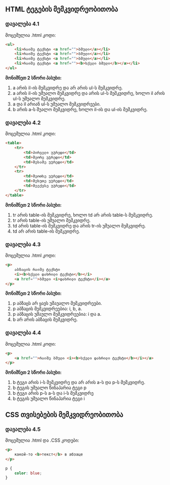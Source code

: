 ## HTML ტეგების მემკვიდრეობითობა
### დავალება 4.1

მოცემულია .html კოდი:

```html
<ul>
	<li>რაიმე ტექსტი <a href="">ბმული</a></li>
	<li>რაიმე ტექსტი <a href="">ბმული</a></li>
	<li>რაიმე ტექსტი <a href="">ბმული</a></li>
	<li>რაიმე ტექსტი <a href=""><b>სქელი ბმული</b></a></li>
</ul>
```
**მონიშნეთ 2 სწორი პასუხი:**
1. a არის il-ის მემკვიდრე და არ არის ul-ს მემკვიდრე.
2. a არის il-ის უშუალო მემკვიდრე და არის ul-ს მემკვიდრე, ხოლო il არის ul-ს უშუალო მემკვიდრე.
3. a და il არიან  ul-ს უშუალო მემკვიდრეები.
4. b არის a-ს შუალო მემკვიდრე, ხოლო il-ის და ul-ის მემკვიდრე.

### დავალება 4.2
მოცემულია .html კოდი:
```html
<table>
	<tr>
		<td>პირველი უჯრედი</td>
		<td>მეორე უჯრედი</td>
		<td>მესამე უჯრედი</td>
	</tr>
	<tr>
		<td>მეოთხე უჯრედი</td>
		<td>მეხუთე უჯრედი</td>
		<td>მეექვსე უჯრედი</td>
	</tr>
</table>
```
**მონიშნეთ 2 სწორი პასუხი:**
1. tr არის table-ის მემკვიდრე, ხოლო  td არ არის table-ს მემკვიდრე.
2. tr არის table-ის უშუალო მემკვიდრე.
3. td არის table-ის მემკვიდრე და არის tr-ის უშუალო მემკვიდრე.
4. td არ არის table-ის მემკვიდრე.

### დავალება 4.3
მოცემულია .html კოდი:
```html
<p>
	აბზაცის რაიმე ტექსტი
	<i><b>სქელი დახრილი ტექსტი</b></i>
	<a href="">ბმული <i>დახრილი ტექსტი</i></a>
</p>
```
**მონიშნეთ 2 სწორი პასუხი:**
1. p აბზაცს არ ყავს უშაუალო მემკვიდრეები.
2. p აბზაცის მემკვიდრეებია: i, b, a.
3. p აბზაცის უშაულო მემკვიდრეებია: i და a.
4. b არ არის აბზაცის მემკვიდრე.

### დავალება 4.4
მოცემულია .html კოდი:
```html
<p>
	<a href="">რაიმე ბმული <i><b>სქელი დახრილი ტექსტი</b></i></a>
</p>
```

**მონიშნეთ 2 სწორი პასუხი:**
1. b ტეგი არის i-ს მემკვიდრე და არ არის a-ს და p-ს მემკვიდრე.
2. b ტეგის უშუალო წინაპარია ტეგი p
3. b ტეგი არის p-ს a-ს და i-ს მემკვიდრე
4. b ტეგის უშუალო წინაპარია ტეგი i

## CSS თვისებების მემკვიდრეობითობა
### დავალება 4.5

მოცემულია .html და .CSS კოდები:

```html
<p>
	какой-то <b>текст</b> в абзаце
</p>
```
```css
p {
	color: blue;
}
```








